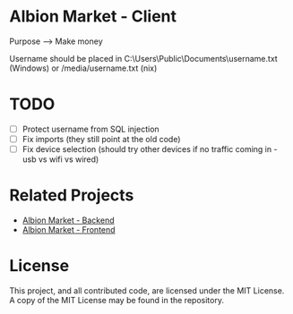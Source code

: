 # Albion Market - Client
Purpose --> Make money

Username should be placed in C:\Users\Public\Documents\username.txt (Windows) or /media/username.txt (nix)

# TODO
- [ ] Protect username from SQL injection
- [ ] Fix imports (they still point at the old code)
- [ ] Fix device selection (should try other devices if no traffic coming in - usb vs wifi vs wired)

# Related Projects
- [Albion Market - Backend](https://github.com/Regner/albionmarket-backend/)
- [Albion Market - Frontend](https://github.com/Regner/albionmarket-frontend/)

# License
This project, and all contributed code, are licensed under the MIT
License. A copy of the MIT License may be found in the repository.
